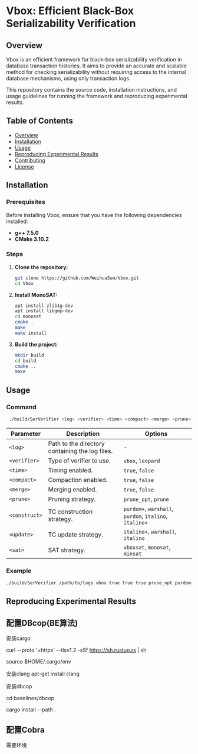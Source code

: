 # Vbox: Efficient Black-Box Serializability Verification

## Overview

Vbox is an efficient framework for black-box serializability verification in database transaction histories. It aims to provide an accurate and scalable method for checking serializability without requiring access to the internal database mechanisms, using only transaction logs. 

This repository contains the source code, installation instructions, and usage guidelines for running the framework and reproducing experimental results.

## Table of Contents

- [Overview](#overview)
- [Installation](#installation)
- [Usage](#usage)
- [Reproducing Experimental Results](#reproducing-experimental-results)
- [Contributing](#contributing)
- [License](#license)

## Installation

### Prerequisites

Before installing Vbox, ensure that you have the following dependencies installed:

- **g++ 7.5.0**
- **CMake 3.10.2**

### Steps

1. **Clone the repository:**

   ```bash
   git clone https://github.com/WeihuaSun/Vbox.git
   cd Vbox
   ```
2. **Install MonoSAT:**
   ```bash
   apt install zlib1g-dev
   apt install libgmp-dev
   cd monosat
   cmake .
   make
   make install

2. **Build the project:**

   ```bash
   mkdir build
   cd build
   cmake ..
   make
   ```
## Usage

### Command

   ```bash
    ./build/SerVerifier <log> <verifier> <time> <compact> <merge> <prune> <construct> <update> <sat>
   ```
| Parameter   | Description                                                 | Options                                        |
|-------------|-------------------------------------------------------------|------------------------------------------------|
| `<log>`     | Path to the directory containing the log files.             | -                                              |
| `<verifier>`| Type of verifier to use.                                    | `vbox`, `leopard`                              |
| `<time>`    | Timing enabled.                                             | `true`, `false`                                |
| `<compact>` | Compaction enabled.                                         | `true`, `false`                                |
| `<merge>`   | Merging enabled.                                            | `true`, `false`                                |
| `<prune>`   | Pruning strategy.                                           | `prune_opt`, `prune`                |
| `<construct>`| TC construction strategy.                                  | `purdom+`, `warshall`, `purdom`, `italino`, `italino+` |
| `<update>`  | TC update strategy.                                         | `italino+`, `warshall`, `italino`             |
| `<sat>`     | SAT strategy.                                               | `vboxsat`, `monosat`, `minsat`                 |

### Example
   
    
```bash
./build/SerVerifier /path/to/logs vbox true true true prune_opt purdom+ italino_opt vboxsat
```

## Reproducing Experimental Results

## 配置DBcop(BE算法)

安装cargo

curl --proto '=https' --tlsv1.2 -sSf https://sh.rustup.rs | sh

source $HOME/.cargo/env

安装clang
apt-get install clang

安装dbcop

cd baselines/dbcop

cargo install --path .

## 配置Cobra

需要环境

